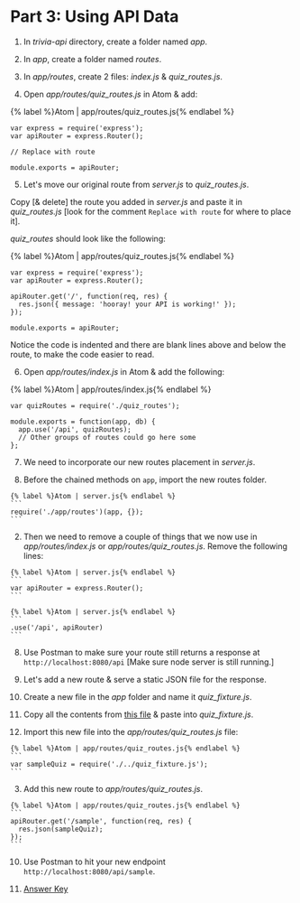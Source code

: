 # Part 3: Using API Data

1. In _trivia-api_ directory, create a folder named _app_.

2. In _app_, create a folder named _routes_.

3. In _app/routes_, create 2 files: _index.js_ & _quiz_routes.js_.

4. Open  _app/routes/quiz_routes.js_ in Atom & add:

  {% label %}Atom | app/routes/quiz_routes.js{% endlabel %}
  ```
  var express = require('express');
  var apiRouter = express.Router();

  // Replace with route

  module.exports = apiRouter;
  ```

5. Let's move our original route from _server.js_ to _quiz_routes.js_.

  Copy [& delete] the route you added in _server.js_ and paste it in _quiz_routes.js_ [look for the comment `Replace with route` for where to place it].

  _quiz_routes_ should look like the following:

  {% label %}Atom | app/routes/quiz_routes.js{% endlabel %}
  ```
  var express = require('express');
  var apiRouter = express.Router();

  apiRouter.get('/', function(req, res) {
    res.json({ message: 'hooray! your API is working!' });
  });

  module.exports = apiRouter;
  ```

  Notice the code is indented and there are blank lines above and below the route, to make the code easier to read.

6. Open  _app/routes/index.js_ in Atom & add the following:

  {% label %}Atom | app/routes/index.js{% endlabel %}
  ```
  var quizRoutes = require('./quiz_routes');

  module.exports = function(app, db) {
    app.use('/api', quizRoutes);
    // Other groups of routes could go here some
  };
  ```

7. We need to incorporate our new routes placement in _server.js_.

  1. Before the chained methods on `app`, import the new routes folder.

    {% label %}Atom | server.js{% endlabel %}
    ```
    require('./app/routes')(app, {});
    ```

  2. Then we need to remove a couple of things that we now use in _app/routes/index.js_ or _app/routes/quiz_routes.js_. Remove the following lines:

    {% label %}Atom | server.js{% endlabel %}
    ```
    var apiRouter = express.Router();
    ```

    {% label %}Atom | server.js{% endlabel %}
    ```
    .use('/api', apiRouter)
    ```

8. Use Postman to make sure your route still returns a response at `http://localhost:8080/api` [Make sure node server is still running.]

9. Let's add a new route & serve a static JSON file for the response.

  1. Create a new file in the _app_ folder and name it _quiz_fixture.js_.

  2. Copy all the contents from [this file](https://github.com/KansasCityWomeninTechnology/trivia-api/blob/answer-key-part-3/app/quiz_fixture.js) & paste into _quiz_fixture.js_.

  3. Import this new file into the _app/routes/quiz_routes.js_ file:

    {% label %}Atom | app/routes/quiz_routes.js{% endlabel %}
    ```
    var sampleQuiz = require('./../quiz_fixture.js');
    ```

  3. Add this new route to _app/routes/quiz_routes.js_.

    {% label %}Atom | app/routes/quiz_routes.js{% endlabel %}
    ```
    apiRouter.get('/sample', function(req, res) {
      res.json(sampleQuiz);
    });
    ```

10. Use Postman to hit your new endpoint `http://localhost:8080/api/sample`.

11. [Answer Key](https://github.com/KansasCityWomeninTechnology/trivia-api/tree/answer-key-part-3)
